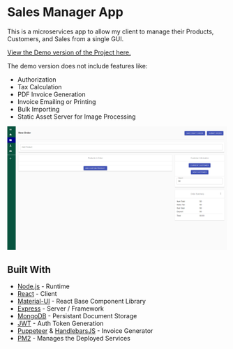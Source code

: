 # Sales Manager App

This is a microservices app to allow my client to manage their Products, Customers, and Sales from a single GUI.

[View the Demo version of the Project here.](http://app.MatthewWLyons.com)

The demo version does not include features like:

- Authorization
- Tax Calculation
- PDF Invoice Generation
- Invoice Emailing or Printing
- Bulk Importing
- Static Asset Server for Image Processing

![](screenshots/Screenshot.png)

## Built With

- [Node.js](https://nodejs.org/en/) - Runtime
- [React](https://reactjs.org/) - Client
- [Material-UI](https://material-ui.com/) - React Base Component Library
- [Express](https://expressjs.com/) - Server / Framework
- [MongoDB](https://www.mongodb.com/) - Persistant Document Storage
- [JWT](https://jwt.io/) - Auth Token Generation
- [Puppeteer](https://github.com/puppeteer/puppeteer) & [HandlebarsJS](https://handlebarsjs.com/) - Invoice Generator
- [PM2](https://pm2.keymetrics.io/) - Manages the Deployed Services

